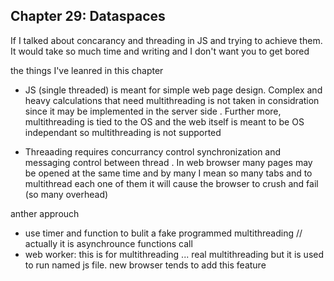 ## Chapter 29: Dataspaces

If I talked about concarancy and threading in JS and trying to achieve them. It would take so much time and writing and I don't want you to get bored 

the things I've leanred in this chapter

- JS (single threaded) is meant for simple web page design. Complex and heavy calculations that need multithreading is not taken in considration
since it may be implemented in the server side
. Further more, multithreading is tied to the OS and the web itself is meant to be OS independant 
so multithreading is not supported  

+ Threaading requires concurrancy control synchronization and messaging control between thread . In web browser many pages may be opened at the same time and by many I mean so many tabs 
and to multithread each one of them it will cause the browser to crush and fail (so many overhead)

anther approuch 
- use timer and function to bulit a fake programmed multithreading // actually it is asynchrounce functions call 
- web worker: this is for multithreading ... real multithreading but it is used to run named js file. new browser tends to add this feature  

